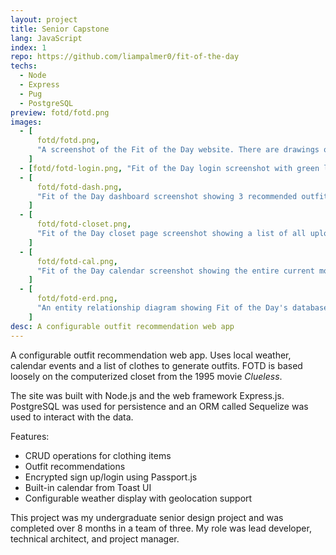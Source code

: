 ```yaml
---
layout: project
title: Senior Capstone
lang: JavaScript
index: 1
repo: https://github.com/liampalmer0/fit-of-the-day
techs:
  - Node
  - Express
  - Pug
  - PostgreSQL
preview: fotd/fotd.png
images:
  - [
      fotd/fotd.png,
      "A screenshot of the Fit of the Day website. There are drawings of clothes floating in the background and text that reads 'Daily outfits made for you'",
    ]
  - [fotd/fotd-login.png, "Fit of the Day login screenshot with green logo with t-shirt shape"]
  - [
      fotd/fotd-dash.png,
      "Fit of the Day dashboard screenshot showing 3 recommended outfits, the day's current weather, and calendar events",
    ]
  - [
      fotd/fotd-closet.png,
      "Fit of the Day closet page screenshot showing a list of all uploaded articles including a thumbnail, title, and description",
    ]
  - [
      fotd/fotd-cal.png,
      "Fit of the Day calendar screenshot showing the entire current month with event indicators on a few days",
    ]
  - [
      fotd/fotd-erd.png,
      "An entity relationship diagram showing Fit of the Day's database schema. Tables include 'user', 'closet', 'article', 'outfit', 'event', 'garment type', and 'dress code'",
    ]
desc: A configurable outfit recommendation web app
---
```


A configurable outfit recommendation web app. Uses local weather, calendar events and a list of clothes to generate outfits. FOTD is based loosely on the computerized closet from the 1995 movie _Clueless_.

The site was built with Node.js and the web framework Express.js. PostgreSQL was used for persistence and an ORM called Sequelize was used to interact with the data.

Features:

- CRUD operations for clothing items
- Outfit recommendations
- Encrypted sign up/login using Passport.js
- Built-in calendar from Toast UI
- Configurable weather display with geolocation support

This project was my undergraduate senior design project and was completed over 8 months in a team of three. My role was lead developer, technical architect, and project manager.
